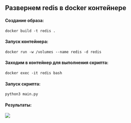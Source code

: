 ## Развернем redis в docker контейнере

#### Создание образа:

```
docker build -t redis .
```

#### Запуск контейнера:

```
docker run -w /volumes --name redis -d redis
```

#### Заходим в контейнер для выполнения скрипта:

```
docker exec -it redis bash
```

#### Запуск скрипта:

```
python3 main.py
```

#### Результаты:

<image src="./screenshots/time.png">